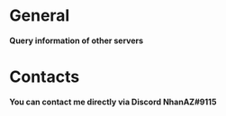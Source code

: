 # General
**Query information of other servers**

# Contacts
**You can contact me directly via Discord NhanAZ#9115**
